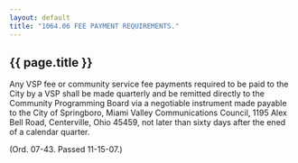 ```yaml
---
layout: default 
title: "1064.06 FEE PAYMENT REQUIREMENTS."
---
```


{{ page.title }}
----------------

Any VSP fee or community service fee payments required to be paid to the
City by a VSP shall be made quarterly and be remitted directly to the
Community Programming Board via a negotiable instrument made payable to
the City of Springboro, Miami Valley Communications Council, 1195 Alex
Bell Road, Centerville, Ohio 45459, not later than sixty days after the
ened of a calendar quarter.

(Ord. 07-43. Passed 11-15-07.)
